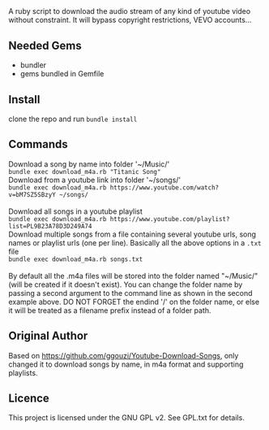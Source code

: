 ##

A ruby script to download the audio stream of any kind of youtube video without constraint.
It will bypass copyright restrictions, VEVO accounts...

## Needed Gems
- bundler
- gems bundled in Gemfile

## Install
clone the repo and run `bundle install`

## Commands
Download a song by name into folder '~/Music/'<br/>
`bundle exec download_m4a.rb "Titanic Song"`<br/>
Download from a youtube link into folder '~/songs/'<br/>
`bundle exec download_m4a.rb https://www.youtube.com/watch?v=bM7SZ5SBzyY ~/songs/`<br/>
<br/>
Download all songs in a youtube playlist<br/>
`bundle exec download_m4a.rb https://www.youtube.com/playlist?list=PL9B23A78D3D249A74`<br/>
Download multiple songs from a file containing several youtube urls, song names or playlist urls (one per line). Basically all the above options in a `.txt` file<br/>
`bundle exec download_m4a.rb songs.txt`<br/>
<br/>
By default all the .m4a files will be stored into the folder named "~/Music/" (will be created if it doesn't exist). You can change the folder name by passing a second argument to the command line as shown in the second example above. DO NOT FORGET the endind '/' on the folder name, or else it will be treated as a filename prefix instead of a folder path.

## Original Author
Based on https://github.com/ggouzi/Youtube-Download-Songs, only changed it to download songs by name, in m4a format and supporting playlists.

## Licence
This project is licensed under the GNU GPL v2. See GPL.txt for details.
